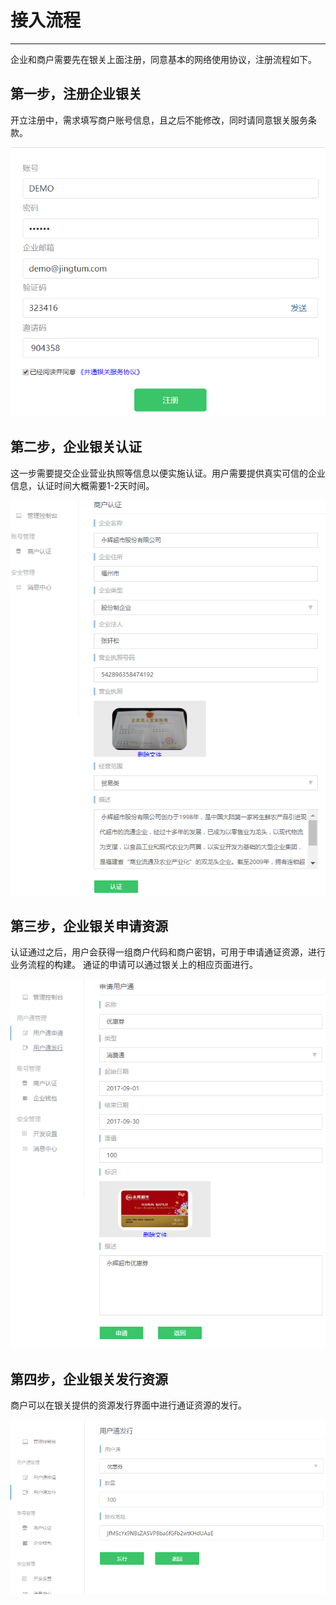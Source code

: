 # 接入流程

***

企业和商户需要先在银关上面注册，同意基本的网络使用协议，注册流程如下。

## 第一步，注册企业银关

开立注册中，需求填写商户账号信息，且之后不能修改，同时请同意银关服务条款。

![avatar](./pic/business-register.jpg)

## 第二步，企业银关认证

这一步需要提交企业营业执照等信息以便实施认证。用户需要提供真实可信的企业信息，认证时间大概需要1-2天时间。

![avatar](./pic/business-verify.jpg)

## 第三步，企业银关申请资源

认证通过之后，用户会获得一组商户代码和商户密钥，可用于申请通证资源，进行业务流程的构建。 通证的申请可以通过银关上的相应页面进行。

![avatar](./pic/apply-tum.jpg)

## 第四步，企业银关发行资源

商户可以在银关提供的资源发行界面中进行通证资源的发行。

![avatar](./pic/issue-tum.jpg)
